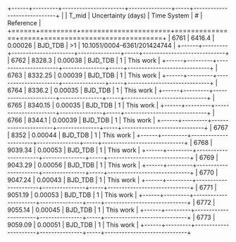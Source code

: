 +------+---------+----------------------+---------------+-----+-----------------------------+
|      |   T_mid |   Uncertainty (days) | Time System   | #   | Reference                   |
+======+=========+======================+===============+=====+=============================+
| 6761 | 6416.4  |              0.00026 | BJD_TDB       | >1  | 10.1051/0004-6361/201424744 |
+------+---------+----------------------+---------------+-----+-----------------------------+
| 6762 | 8328.3  |              0.00038 | BJD_TDB       | 1   | This work                   |
+------+---------+----------------------+---------------+-----+-----------------------------+
| 6763 | 8332.25 |              0.00039 | BJD_TDB       | 1   | This work                   |
+------+---------+----------------------+---------------+-----+-----------------------------+
| 6764 | 8336.2  |              0.00035 | BJD_TDB       | 1   | This work                   |
+------+---------+----------------------+---------------+-----+-----------------------------+
| 6765 | 8340.15 |              0.00035 | BJD_TDB       | 1   | This work                   |
+------+---------+----------------------+---------------+-----+-----------------------------+
| 6766 | 8344.1  |              0.00039 | BJD_TDB       | 1   | This work                   |
+------+---------+----------------------+---------------+-----+-----------------------------+
| 6767 | 8352    |              0.00044 | BJD_TDB       | 1   | This work                   |
+------+---------+----------------------+---------------+-----+-----------------------------+
| 6768 | 9039.34 |              0.00053 | BJD_TDB       | 1   | This work                   |
+------+---------+----------------------+---------------+-----+-----------------------------+
| 6769 | 9043.29 |              0.00056 | BJD_TDB       | 1   | This work                   |
+------+---------+----------------------+---------------+-----+-----------------------------+
| 6770 | 9047.24 |              0.00043 | BJD_TDB       | 1   | This work                   |
+------+---------+----------------------+---------------+-----+-----------------------------+
| 6771 | 9051.19 |              0.00053 | BJD_TDB       | 1   | This work                   |
+------+---------+----------------------+---------------+-----+-----------------------------+
| 6772 | 9055.14 |              0.00045 | BJD_TDB       | 1   | This work                   |
+------+---------+----------------------+---------------+-----+-----------------------------+
| 6773 | 9059.09 |              0.00051 | BJD_TDB       | 1   | This work                   |
+------+---------+----------------------+---------------+-----+-----------------------------+